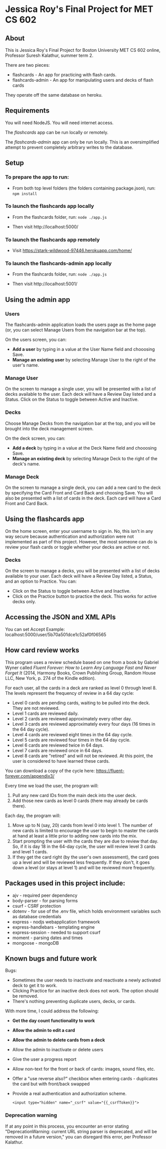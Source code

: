 # Jessica Roy's Final Project for MET CS 602

## About

This is Jessica Roy's Final Project for Boston University MET CS 602 online, Professor Suresh Kalathur, summer term 2. 

There are two pieces: 

* flashcards - An app for practicing with flash cards.
* flashcards-admin - An app for manipulating users and decks of flash cards

They operate off the same database on heroku.

## Requirements

You will need NodeJS. You will need internet access.

The *flashcards* app can be run locally or remotely.

The *flashcards-admin* app can only be run locally. This is an oversimplified attempt to prevent completely arbitrary writes to the database.

## Setup

### To prepare the app to run:

* From both top level folders (the folders containing package.json), run: `npm install`

### To launch the flashcards app locally

* From the flashcards folder, run: `node ./app.js`

* Then visit http://localhost:5000/

### To launch the flashcards app remotely

* Visit https://stark-wildwood-97446.herokuapp.com/home/

### To launch the flashcards-admin app locally

* From the flashcards folder, run: `node ./app.js`

* Then visit http://localhost:5001/

## Using the admin app

### Users

The flashcards-admin application loads the users page as the home page (or, you can select Manage Users from the navigation bar at the top). 

On the users screen, you can:

* **Add a user** by typing in a value at the User Name field and chooosing Save.
* **Manage an existing user** by selecting Manage User to the right of the user's name.

### Manage User

On the screen to manage a single user, you will be presented with a list of decks available to the user. Each deck will have a Review Day listed and a Status. Click on the Status to toggle between Active and Inactive.

### Decks

Choose Manage Decks from the navigation bar at the top, and you will be brought into the deck management screen.

On the deck screen, you can:

* **Add a deck** by typing in a value at the Deck Name field and chooosing Save.
* **Manage an existing deck** by selecting Manage Deck to the right of the deck's name.

### Manage Deck

On the screen to manage a single deck, you can add a new card to the deck by specifying the Card Front and Card Back and choosing Save. You will also be presented with a list of cards in the deck. Each card will have a Card Front and Card Back. 

## Using the flashcards app

On the home screen, enter your username to sign in. No, this isn't in any way secure because authentication and authorization were not implemented as part of this project. However, the most someone can do is review your flash cards or toggle whether your decks are active or not.

### Decks

On the screen to manage a decks, you will be presented with a list of decks available to your user. Each deck will have a Review Day listed, a Status, and an option to Practice. You can:

* Click on the Status to toggle between Active and Inactive.
* Click on the Practice button to practice the deck. This works for active decks only.

## Accessing the JSON and XML APIs

You can set Accept 
Example: localhost:5000/user/5b70a501dce1c52af0f06565

## How card review works

This program uses a review schedule based on one from a book by Gabriel Wyner called _Fluent Forever: How to Learn Any Language Fast and Never Forget It_ (2014, Harmony Books, Crown Publishing Group, Random House LLC, New York, p. 274 of the Kindle edition). 

For each user, all the cards in a deck are ranked as level 0 through level 8. The levels represent the frequency of review in a 64 day cycle:

* Level 0 cards are pending cards, waiting to be pulled into the deck. They are not reviewed.
* Level 1 cards are reviewed daily.
* Level 2 cards are reviewed approximately every other day.
* Level 3 cards are reviewed approximately every four days (16 times in the 64 day cycle).
* Level 4 cards are reviewed eight times in the 64 day cycle.
* Level 5 cards are reviewed four times in the 64 day cycle.
* Level 6 cards are reviewed twice in 64 days.
* Level 7 cards are reviewed once in 64 days.
* Level 8 cards are "retired" and will not be reviewed. At this point, the user is considered to have learned these cards.

You can download a copy of the cycle here: https://fluent-forever.com/appendix3/

Every time we load the user, the program will:

1. Pull any new card IDs from the main deck into the user deck. 
2. Add those new cards as level 0 cards (there may already be cards there).

Each day, the program will:

1. Move up to N (say, 20) cards from level 0 into level 1. The number of new cards is limited to encourage the user to begin to master the cards at hand at least a little prior to adding new cards into the mix.
2. Start prompting the user with the cards they are due to review that day. So, if it is day 18 in the 64-day cycle, the user will review level 3 cards and level 1 cards.
3. If they get the card right (by the user's own assessment), the card goes up a level and will be reviewed less frequently. If they don't, it goes down a level (or stays at level 1) and will be reviewed more frequently.

## Packages used in this project include:
* ajv - required peer dependency 
* body-parser - for parsing forms
* csurf - CSRF protection
* dotenv - for use of the .env file, which holds environment variables such as database credentials
* express - nodjs webapplication framework
* express-handlebars - templating engine
* express-session - needed to support csurf
* moment - parsing dates and times
* mongoose - mongoDB

## Known bugs and future work

Bugs:

* Sometimes the user needs to inactivate and reactivate a newly activated deck to get it to work.
* Clicking Practice for an inactive deck does not work. The option should be removed.
* There's nothing preventing duplicate users, decks, or cards.

With more time, I could address the following:

* **Get the day count functionality to work**
* **Allow the admin to edit a card**
* **Allow the admin to delete cards from a deck**
* Allow the admin to inactivate or delete users
* Give the user a progress report
* Allow non-text for the front or back of cards: images, sound files, etc.
* Offer a "use reverse also?" checkbox when entering cards - duplicates the card but with front/back swapped
* Provide a real authentication and authorization scheme.

      <input type="hidden" name="_csrf" value="{{_csrfToken}}">


### Deprecation warning
If at any point in this process, you encounter an error stating "DeprecationWarning: current URL string parser is deprecated, and will be removed in a future version," you can disregard this error, per Professor Kalathur.
